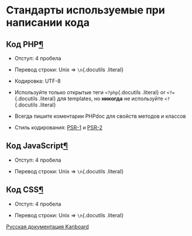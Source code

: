 Стандарты используемые при написании кода
=========================================



Код PHP[¶](#php-code "Ссылка на этот заголовок")
------------------------------------------------



-   Отступ: 4 пробела



-   Перевод строки: Unix =\> `\n`{.docutils .literal}



-   Кодировка: UTF-8



-   Используйте только открытые теги `<?php`{.docutils .literal} or `<?=`{.docutils .literal} для templates, но **никогда** не используйте `<?`{.docutils .literal}



-   Всегда пишите коментарии PHPdoc для свойств методов и классов



-   Стиль кодирования: [PSR-1](http://www.php-fig.org/psr/psr-1/) и [PSR-2](http://www.php-fig.org/psr/psr-2/)



Код JavaScript[¶](#javascript-code "Ссылка на этот заголовок")
--------------------------------------------------------------



-   Отступ: 4 пробела



-   Перевод строки: Unix =\> `\n`{.docutils .literal}



Код CSS[¶](#css-code "Ссылка на этот заголовок")
------------------------------------------------



-   Отступ: 4 пробела



-   Перевод строки: Unix =\> `\n`{.docutils .literal}

 



[Русская документация Kanboard](http://Kanboard.ru/doc/)

